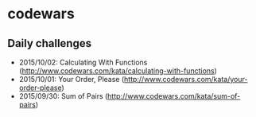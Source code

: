 # codewars

## Daily challenges
* 2015/10/02: Calculating With Functions (http://www.codewars.com/kata/calculating-with-functions)
* 2015/10/01: Your Order, Please (http://www.codewars.com/kata/your-order-please)
* 2015/09/30: Sum of Pairs (http://www.codewars.com/kata/sum-of-pairs)